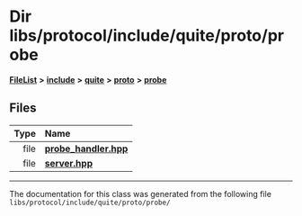 

# Dir libs/protocol/include/quite/proto/probe



[**FileList**](files.md) **>** [**include**](dir_5926395dd2a1a1e5a7c03e8f9928f69e.md) **>** [**quite**](dir_69811da4b5ffa6c48780c3c2aaa473c8.md) **>** [**proto**](dir_e84ba8046b88057ef61cdc53860835dc.md) **>** [**probe**](dir_b0223a4951d67b698dfb269e1d467abc.md)












## Files

| Type | Name |
| ---: | :--- |
| file | [**probe\_handler.hpp**](probe__handler_8hpp.md) <br> |
| file | [**server.hpp**](protocol_2include_2quite_2proto_2probe_2server_8hpp.md) <br> |



























































------------------------------
The documentation for this class was generated from the following file `libs/protocol/include/quite/proto/probe/`


